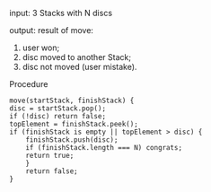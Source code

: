 input: 3 Stacks with N discs

output: result of move:

1.  user won;
2.  disc moved to another Stack;
3.  disc not moved (user mistake).

Procedure

    move(startStack, finishStack) {
    disc = startStack.pop();
    if (!disc) return false;
    topElement = finishStack.peek();
    if (finishStack is empty || topElement > disc) {
        finishStack.push(disc);
        if (finishStack.length === N) congrats;
        return true;
        }
        return false;
    }
